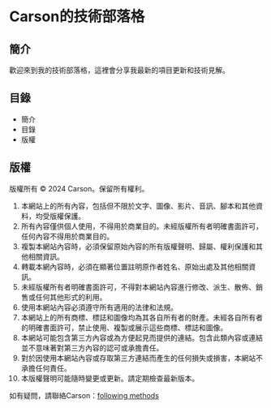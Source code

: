 # Carson的技術部落格

## 簡介

歡迎來到我的技術部落格，這裡會分享我最新的項目更新和技術見解。

## 目錄

- 簡介
- 目錄
- 版權

## 版權

版權所有 © 2024 Carson。保留所有權利。

1. 本網站上的所有內容，包括但不限於文字、圖像、影片、音訊、腳本和其他資料，均受版權保護。
2. 所有內容僅供個人使用，不得用於商業目的。未經版權所有者明確書面許可，任何內容不得用於商業目的。
3. 複製本網站內容時，必須保留原始內容的所有版權聲明、歸屬、權利保護和其他相關資訊。
4. 轉載本網內容時，必須在顯著位置註明原作者姓名、原始出處及其他相關資訊。
5. 未經版權所有者明確書面許可，不得對本網站內容進行修改、派生、散佈、銷售或任何其他形式的利用。
6. 使用本網站內容必須遵守所有適用的法律和法規。
7. 本網站上的所有商標、標誌和圖像均為其各自所有者的財產。未經各自所有者的明確書面許可，禁止使用、複製或展示這些商標、標誌和圖像。
8. 本網站可能包含第三方內容或為方便起見而提供的連結。包含此類內容或連結並不意味著對第三方內容的認可或承擔責任。
9. 對於因使用本網站內容或存取第三方連結而產生的任何損失或損害，本網站不承擔任何責任。
10. 本版權聲明可能隨時變更或更新。請定期檢查最新版本。

如有疑問，請聯絡Carson：[following methods](https://dev1virtuoso.github.io/dev1virtuoso.github.io/contact.html)
